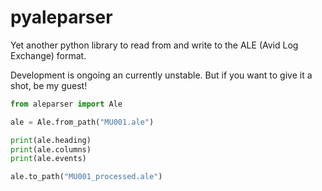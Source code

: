 pyaleparser
=====

Yet another python library to read from and write to the ALE (Avid Log Exchange) format.

Development is ongoing an currently unstable.  But if you want to give it a shot, be my guest!

```python
from aleparser import Ale

ale = Ale.from_path("MU001.ale")

print(ale.heading)
print(ale.columns)
print(ale.events)

ale.to_path("MU001_processed.ale")
```